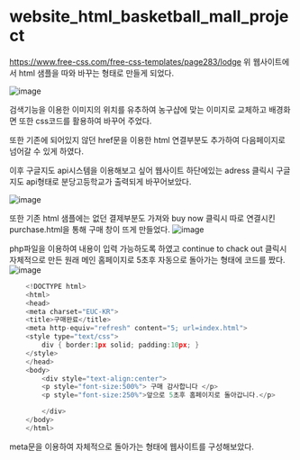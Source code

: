 # website_html_basketball_mall_project


https://www.free-css.com/free-css-templates/page283/lodge 위 웹사이트에서 html 샘플을 따와 바꾸는 형태로 만들게 되었다.

![image](https://user-images.githubusercontent.com/35617378/199526699-3dc3d8e8-19bd-463a-ba67-c99afc3af290.png)

검색기능을 이용한 이미지의 위치를 유추하여 농구샵에 맞는 이미지로 교체하고 배경화면 또한 css코드를 활용하여 바꾸어 주었다.

또한 기존에 되어있지 않던 href문을 이용한 html 연결부분도 추가하여 다음페이지로 넘어갈 수 있게 하였다.
 
이후 구글지도 api시스템을 이용해보고 싶어 웹사이트 하단에있는 adress 클릭시 구글지도 api형태로 분당고등학교가 출력되게 바꾸어보았다.

![image](https://user-images.githubusercontent.com/35617378/199529740-83e7a5c0-29dd-42b7-a8fd-6993db08be6b.png)

또한 기존 html 샘플에는 없던 결제부분도 가져와 buy now 클릭시 따로 연결시킨 purchase.html을 통해 구매 창이 뜨게 만들었다.
![image](https://user-images.githubusercontent.com/35617378/199532718-7c880dc3-71e3-4ab9-bd95-993d84d5f78d.png)

php파일을 이용하여 내용이 입력 가능하도록 하였고 continue to chack out 클릭시 자체적으로 만든 원래 메인 홈페이지로 5초후 자동으로 돌아가는 형태에 코드를 짰다.
![image](https://user-images.githubusercontent.com/35617378/199533426-c23aa4c9-8c83-4b74-9381-e5d57e1c8844.png)
```c
	<!DOCTYPE html>
	<html>
	<head>
	<meta charset="EUC-KR">
	<title>구매완료</title>
	<meta http-equiv="refresh" content="5; url=index.html"> 
	<style type="text/css">
	    div { border:1px solid; padding:10px; }
	</style>
	</head>
	<body>
		<div style="text-align:center">
	    <p style="font-size:500%"> 구매 감사합니다 </p>
	    <p style="font-size:250%">앞으로 5초후 홈페이지로 돌아갑니다.</p>

	    </div>
	</body>
	</html>
```
meta문을 이용하여 자체적으로 돌아가는 형태에 웹사이트를 구성해보았다.

